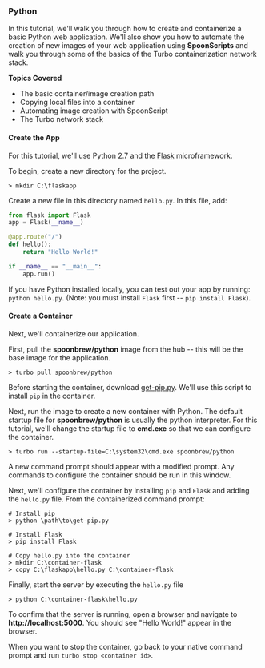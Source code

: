 ### Python

In this tutorial, we'll walk you through how to create and containerize a basic Python web application. We'll also show you how to automate the creation of new images of your web application using **SpoonScripts** and walk you through some of the basics of the Turbo containerization network stack. 

**Topics Covered**

- The basic container/image creation path
- Copying local files into a container
- Automating image creation with SpoonScript
- The Turbo network stack

#### Create the App

For this tutorial, we'll use Python 2.7 and the [Flask](http://flask.pocoo.org/) microframework. 

To begin, create a new directory for the project.  

```
> mkdir C:\flaskapp
```

Create a new file in this directory named `hello.py`. In this file, add: 

```python
from flask import Flask
app = Flask(__name__)

@app.route("/")
def hello():
	return "Hello World!"

if __name__ == "__main__":
	app.run()
```

If you have Python installed locally, you can test out your app by running: `python hello.py`. (Note: you must install `Flask` first -- `pip install Flask`).

#### Create a Container

Next, we'll containerize our application. 

First, pull the **spoonbrew/python** image from the hub -- this will be the base image for the application. 

```
> turbo pull spoonbrew/python
```

Before starting the container, download [get-pip.py](https://bootstrap.pypa.io/get-pip.py). We'll use this script to install `pip` in the container. 

Next, run the image to create a new container with Python. The default startup file for **spoonbrew/python** is usually the python interpreter. For this tutorial, we'll change the startup file to **cmd.exe** so that we can configure the container.  

```
> turbo run --startup-file=C:\system32\cmd.exe spoonbrew/python
```

A new command prompt should appear with a modified prompt. Any commands to configure the container should be run in this window. 

Next, we'll configure the container by installing `pip` and `Flask` and adding the `hello.py` file. From the containerized command prompt: 

```
# Install pip
> python \path\to\get-pip.py

# Install Flask
> pip install Flask

# Copy hello.py into the container
> mkdir C:\container-flask
> copy C:\flaskapp\hello.py C:\container-flask
```

Finally, start the server by executing the `hello.py` file

```
> python C:\container-flask\hello.py
```

To confirm that the server is running, open a browser and navigate to **http://localhost:5000**. You should see "Hello World!" appear in the browser. 

When you want to stop the container, go back to your native command prompt and run `turbo stop <container id>`. 